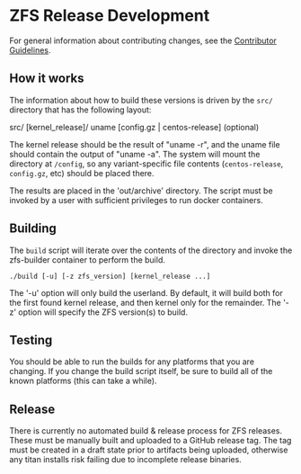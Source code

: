# ZFS Release Development

For general information about contributing changes, see the
[Contributor Guidelines](https://github.com/titan-data/.github/blob/master/CONTRIBUTING.md).

## How it works

The information about how to build these versions is driven by the `src/`
directory that has the following layout:

   src/
      [kernel_release]/
         uname
         [config.gz | centos-release] (optional)

The kernel release should be the result of "uname -r", and the uname file should
contain the output of "uname -a". The system will mount the directory at
`/config`, so any variant-specific file contents (`centos-release`, `config.gz`,
etc) should be placed there.

The results are placed in the 'out/archive' directory. The script must be
invoked by a user with sufficient privileges to run docker containers.

## Building

The `build` script will iterate over the contents of the directory and invoke
the zfs-builder container to perform the build.

```
./build [-u] [-z zfs_version] [kernel_release ...]
```

The '-u' option will only build the userland. By default, it will build both for
the first found kernel release, and then kernel only for the remainder. The '-z'
option will specify the ZFS version(s) to build.

## Testing

You should be able to run the builds for any platforms that you are changing.
If you change the build script itself, be sure to build all of the known
platforms (this can take a while).

## Release

There is currently no automated build & release process for ZFS releases.
These must be manually built and uploaded to a GitHub release tag. The tag
must be created in a draft state prior to artifacts being uploaded, otherwise
any titan installs risk failing due to incomplete release binaries.
